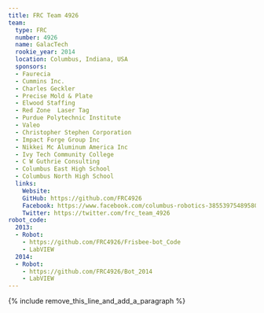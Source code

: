```yaml
---
title: FRC Team 4926
team:
  type: FRC
  number: 4926
  name: GalacTech
  rookie_year: 2014
  location: Columbus, Indiana, USA
  sponsors:
  - Faurecia
  - Cummins Inc.
  - Charles Geckler
  - Precise Mold & Plate
  - Elwood Staffing
  - Red Zone  Laser Tag
  - Purdue Polytechnic Institute
  - Valeo
  - Christopher Stephen Corporation
  - Impact Forge Group Inc
  - Nikkei Mc Aluminum America Inc
  - Ivy Tech Community College
  - C W Guthrie Consulting
  - Columbus East High School
  - Columbus North High School
  links:
    Website:
    GitHub: https://github.com/FRC4926
    Facebook: https://www.facebook.com/columbus-robotics-385539754895807
    Twitter: https://twitter.com/frc_team_4926
robot_code:
  2013:
  - Robot:
    - https://github.com/FRC4926/Frisbee-bot_Code
    - LabVIEW
  2014:
  - Robot:
    - https://github.com/FRC4926/Bot_2014
    - LabVIEW
---
```


{% include remove_this_line_and_add_a_paragraph %}